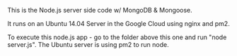 This is the Node.js server side code w/ MongoDB & Mongoose.

It runs on an Ubuntu 14.04 Server in the Google Cloud using nginx and pm2.

To execute this node.js app - go to the folder above this one and run "node server.js".  The Ubuntu server is using pm2 to run node.
